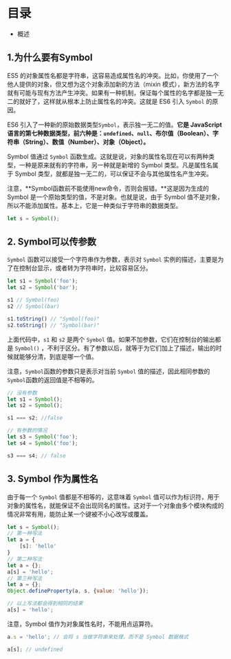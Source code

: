 # 目录
- 概述

## 1.为什么要有Symbol

ES5 的对象属性名都是字符串，这容易造成属性名的冲突。比如，你使用了一个他人提供的对象，但又想为这个对象添加新的方法（mixin 模式），新方法的名字就有可能与现有方法产生冲突。如果有一种机制，保证每个属性的名字都是独一无二的就好了，这样就从根本上防止属性名的冲突。这就是 ES6 引入 `Symbol` 的原因。

ES6 引入了一种新的原始数据类型`Symbol`，表示独一无二的值。**它是 JavaScript 语言的第七种数据类型，前六种是：`undefined`、`null`、布尔值（Boolean）、字符串（String）、数值（Number）、对象（Object）。**

Symbol 值通过 `Symbol` 函数生成。这就是说，对象的属性名现在可以有两种类型，一种是原来就有的字符串，另一种就是新增的 Symbol 类型。凡是属性名属于 Symbol 类型，就都是独一无二的，可以保证不会与其他属性名产生冲突。

注意，**Symbol函数前不能使用new命令，否则会报错。**这是因为生成的 Symbol 是一个原始类型的值，不是对象。也就是说，由于 Symbol 值不是对象，所以不能添加属性。基本上，它是一种类似于字符串的数据类型。

```js
let s = Symbol();
```

## 2. Symbol可以传参数

`Symbol` 函数可以接受一个字符串作为参数，表示对 `Symbol` 实例的描述，主要是为了在控制台显示，或者转为字符串时，比较容易区分。

```js
let s1 = Symbol('foo');
let s2 = Symbol('bar');

s1 // Symbol(foo)
s2 // Symbol(bar)

s1.toString() // "Symbol(foo)"
s2.toString() // "Symbol(bar)"
```

上面代码中，`s1` 和 `s2` 是两个 `Symbol` 值。如果不加参数，它们在控制台的输出都是 `Symbol()` ，不利于区分。有了参数以后，就等于为它们加上了描述，输出的时候就能够分清，到底是哪一个值。

注意，`Symbol`函数的参数只是表示对当前 `Symbol` 值的描述，因此相同参数的`Symbol`函数的返回值是不相等的。

```js
// 没有参数
let s1 = Symbol();
let s2 = Symbol();

s1 === s2; //false

// 有参数的情况
let s3 = Symbol('foo');
let s4 = Symbol('foo');

s3 === s4; // false
```

## 3. Symbol 作为属性名

由于每一个 `Symbol` 值都是不相等的，这意味着 `Symbol` 值可以作为标识符，用于对象的属性名，就能保证不会出现同名的属性。这对于一个对象由多个模块构成的情况非常有用，能防止某一个键被不小心改写或覆盖。

```js
let s = Symbol();
// 第一种写法
let a = {
    [s]: 'hello'
}
// 第二种写法
let a = {};
a[s] = 'hello';
// 第三种写法
let a = {};
Object.defineProperty(a, s, {value: 'hello'});

// 以上写法都会得到相同的结果
a[s] = 'hello';
```

注意，Symbol 值作为对象属性名时，不能用点运算符。

```js
a.s = 'hello'; // 会将 s 当做字符串来处理，而不是 Symbol 数据格式

a[s]; // undefined
```

